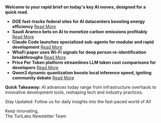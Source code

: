 <p><strong>Welcome to your rapid brief on today's key AI moves, designed for a quick read.</strong></p>
<ul>
<li><strong>DOE fast-tracks federal sites for AI datacenters boosting energy efficiency</strong> <a href="https://www.theregister.com/2025/07/25/doe_ai_infra/">Read More</a></li>
<li><strong>Saudi Aramco bets on AI to monetize carbon emissions profitably</strong> <a href="https://restofworld.org/2025/saudi-aramco-carbon-emissions-profit-google-spinoff-ai/">Read More</a></li>
<li><strong>Claude Code launches specialized sub-agents for modular and rapid development</strong> <a href="https://docs.anthropic.com/en/docs/claude-code/sub-agents">Read More</a></li>
<li><strong>WhoFi paper uses Wi-Fi signals for deep person re-identification breakthroughs</strong> <a href="https://arxiv.org/abs/2507.12869">Read More</a></li>
<li><strong>Price Per Token platform streamlines LLM token cost comparisons for developers</strong> <a href="https://pricepertoken.com/">Read More</a></li>
<li><strong>Qwen3 dynamic quantization boosts local inference speed, igniting community debate</strong> <a href="https://huggingface.co/Qwen/Qwen3-235B-A22B-Thinking-2507">Read More</a></li>
</ul>
<p><strong>Quick Takeaway:</strong> AI advances today range from infrastructure overhauls to innovative development tools, reshaping tech and industry practices.</p>
<p>Stay Updated: Follow us for daily insights into the fast-paced world of AI!  </p>
<p>Keep innovating,<br />
The TuriLabs Newsletter Team</p>